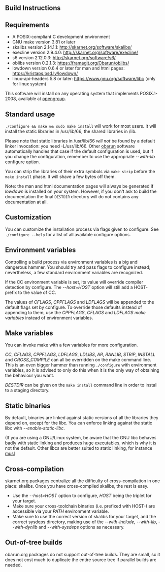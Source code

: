 Build Instructions
------------------

## Requirements

- A POSIX-compliant C development environment
- GNU make version 3.81 or later
- skalibs version 2.14.1.1: http://skarnet.org/software/skalibs/
- execline version 2.9.4.0: http://skarnet.org/software/execline/
- s6 version 2.12.0.3: http://skarnet.org/software/s6/
- oblibs version 0.2.1.3: https://framagit.org/Obarun/oblibs/
- lowdown version 0.6.4 or later for man and html pages: https://kristaps.bsd.lv/lowdown/
- linux-api-headers 5.8 or later: https://www.gnu.org/software/libc (only for linux system)

This software will install on any operating system that implements POSIX.1-2008, available at [opengroup](http://pubs.opengroup.org/onlinepubs/9699919799/).


## Standard usage

`./configure && make && sudo make install` will work for most users.
It will install the static libraries in /usr/lib/66, the shared libraries in /lib.

Please note that static libraries in /usr/lib/66 *will not* be found by a default linker invocation: you need -L/usr/lib/66.
Other [obarun](https://web.obarun.org) software automatically handles that case if the default configuration is used, but if you change the configuration, remember to use the appropriate *--with-lib* configure option.

You can strip the libraries of their extra symbols via `make strip` before the `make install` phase. It will shave a few bytes off them.

Note: the man and html documentation pages will always be generated if *lowdown* is installed on your system. However, if you don't ask to build the documentation the final `DESTDIR` directory will do not contains any documentation at all.

## Customization

You can customize the installation process via flags given to configure. See `./configure --help` for a list of all available configure options.

## Environment variables

Controlling a build process via environment variables is a big and dangerous hammer. You should try and pass flags to configure instead; nevertheless, a few standard environment variables are recognized.

If the CC environment variable is set, its value will override compiler detection by configure. The *--host=HOST* option will still add a HOST- prefix to the value of CC.

The values of *CFLAGS*, *CPPFLAGS* and *LDFLAGS* will be appended to the default flags set by configure. To override those defaults instead of appending to them, use the *CPPFLAGS*, *CFLAGS* and *LDFLAGS* *make variables* instead of environment variables.

## Make variables

You can invoke make with a few variables for more configuration.

*CC*, *CFLAGS*, *CPPFLAGS*, *LDFLAGS*, *LDLIBS*, *AR*, *RANLIB*, *STRIP*, *INSTALL* and *CROSS_COMPILE* can all be overridden on the make command line. This is an even bigger hammer than running `./configure` with environment variables, so it is advised to only do this when it is the only way of obtaining the behaviour you want.

*DESTDIR* can be given on the `make install` command line in order to install to a staging directory.

## Static binaries

By default, binaries are linked against static versions of all the libraries they depend on, except for the libc. You can enforce linking against the static libc with *--enable-static-libc*.

(If you are using a GNU/Linux system, be aware that the GNU libc behaves badly with static linking and produces huge executables, which is why it is not the default. Other libcs are better suited to static linking, for instance [musl](http://musl-libc.org/)

## Cross-compilation

skarnet.org packages centralize all the difficulty of cross-compilation in one place: skalibs. Once you have
cross-compiled skalibs, the rest is easy.

- Use the *--host=HOST* option to configure, *HOST* being the triplet for your target.
- Make sure your cross-toolchain binaries (i.e. prefixed with HOST-) are accessible via your *PATH* environment variable.
- Make sure to use the correct version of skalibs for your target, and the correct sysdeps directory, making use of the *--with-include*, *--with-lib*, *--with-dynlib* and *--with-sysdeps*
options as necessary.

## Out-of-tree builds

obarun.org packages do not support out-of-tree builds. They are small, so it does not cost much to duplicate the entire source tree if parallel builds are needed.
